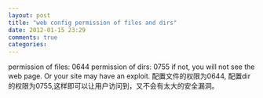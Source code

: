 ```yaml
---
layout: post
title: "web config permission of files and dirs"
date: 2012-01-15 23:29
comments: true
categories: 
---
```

permission of files: 0644
permission of dirs:  0755
if not, you will not see the web page. Or your site may have an exploit.
配置文件的权限为0644, 配置dir的权限为0755,这样即可以让用户访问到，又不会有太大的安全漏洞。

